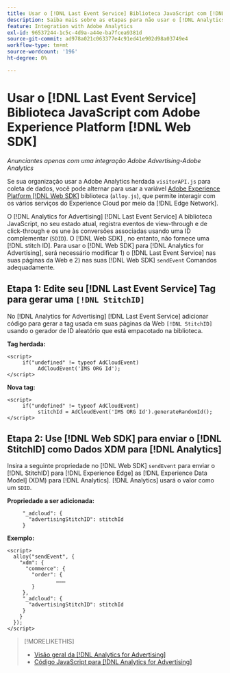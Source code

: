 ```yaml
---
title: Usar o [!DNL Last Event Service] Biblioteca JavaScript com [!DNL Web SDK]
description: Saiba mais sobre as etapas para não usar o [!DNL Analytics] [!DNL visitorAPI] para a [!DNL Experience Platform] [!DNL Web SDK] biblioteca para seu [!DNL Analytics for Advertising] implementação.
feature: Integration with Adobe Analytics
exl-id: 96537244-1c5c-4d9a-a44e-ba7fcea9381d
source-git-commit: ad978a021c063377e4c91ed41e902d98a03749e4
workflow-type: tm+mt
source-wordcount: '196'
ht-degree: 0%

---
```


# Usar o [!DNL Last Event Service] Biblioteca JavaScript com Adobe Experience Platform [!DNL Web SDK]

*Anunciantes apenas com uma integração Adobe Advertising-Adobe Analytics*

Se sua organização usar a Adobe Analytics herdada `visitorAPI.js` para coleta de dados, você pode alternar para usar a variável [Adobe Experience Platform [!DNL Web SDK]](https://experienceleague.adobe.com/docs/experience-platform/edge/home.html) biblioteca (`alloy.js`), que permite interagir com os vários serviços do Experience Cloud por meio da [!DNL Edge Network].

O [!DNL Analytics for Advertising] [!DNL Last Event Service] A biblioteca JavaScript, no seu estado atual, registra eventos de view-through e de click-through e os une às conversões associadas usando uma ID complementar (`SDID`). O [!DNL Web SDK] , no entanto, não fornece uma [!DNL stitch ID]. Para usar o [!DNL Web SDK] para [!DNL Analytics for Advertising], será necessário modificar 1) o [!DNL Last Event Service] nas suas páginas da Web e 2) nas suas [!DNL Web SDK] `sendEvent` Comandos adequadamente.

## Etapa 1: Edite seu [!DNL Last Event Service] Tag para gerar uma `[!DNL StitchID]`

No [!DNL Analytics for Advertising] [!DNL Last Event Service] adicionar código para gerar a tag usada em suas páginas da Web `[!DNL StitchID]` usando o gerador de ID aleatório que está empacotado na biblioteca.

**Tag herdada:**

```
<script>
     if("undefined" != typeof AdCloudEvent) 
          AdCloudEvent('IMS ORG Id');
</script>
```

**Nova tag:**

```
<script>
     if("undefined" != typeof AdCloudEvent) 
          stitchId = AdCloudEvent('IMS ORG Id').generateRandomId();
</script>
```

## Etapa 2: Use [!DNL Web SDK] para enviar o [!DNL StitchID] como Dados XDM para [!DNL Analytics]

Insira a seguinte propriedade no [!DNL Web SDK] `sendEvent` para enviar o [!DNL StitchID] para [!DNL Experience Edge] as [!DNL Experience Data Model] (XDM) para [!DNL Analytics].<!-- The library will send the StitchID to [!DNL Experience Edge] as `[_adcloud.advertisingStitchID](https://github.com/adobe/xdm/blob/master/docs/reference/adobe/experience/adcloud/stitch.schema.md)`. --> [!DNL Analytics] usará o valor como um `SDID`.

**Propriedade a ser adicionada:**

```
     "_adcloud": {
       "advertisingStitchID": stitchId
     }
```

**Exemplo:**

```
<script>
  alloy("sendEvent", {
    "xdm": {
      "commerce": {
        "order": {
                ………
        }
     },
     "_adcloud": {
       "advertisingStitchID": stitchId
     }
    }
  });
</script>
```

>[!MORELIKETHIS]
>
>* [Visão geral da [!DNL Analytics for Advertising]](overview.md)
>* [Código JavaScript para [!DNL Analytics for Advertising]](/help/integrations/analytics/javascript.md)

